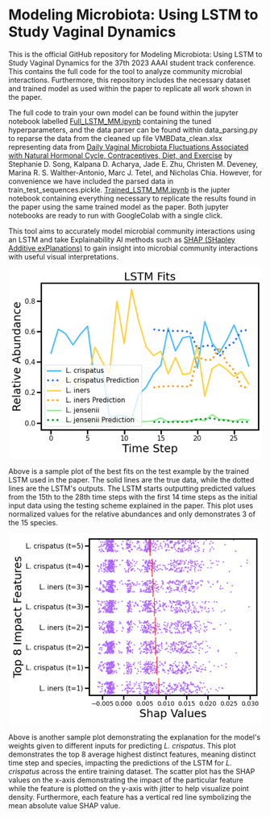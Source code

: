 # Modeling Microbiota: Using LSTM to Study Vaginal Dynamics
This is the official GitHub repository for Modeling Microbiota: Using LSTM to Study Vaginal Dynamics for the 37th 2023 AAAI student track conference. This contains the full code for the tool to analyze community microbial interactions. Furthermore, this repository includes the necessary dataset and trained model as used within the paper to replicate all work shown in the paper.

The full code to train your own model can be found within the jupyter notebook labelled <a href="https://colab.research.google.com/github/JasChia/LSTM-MM/blob/4fd6dfc42fbf37050190c91c601525839436c0b7/Full_LSTM_MM.ipynb">Full_LSTM_MM.ipynb</a> containing the tuned hyperparameters, and the data parser can be found within data_parsing.py to reparse the data from the cleaned up file VMBData_clean.xlsx representing data from <a href="https://journals.asm.org/doi/10.1128/mSphere.00593-20">Daily Vaginal Microbiota Fluctuations Associated with Natural Hormonal Cycle, Contraceptives, Diet, and Exercise</a> by Stephanie D. Song, Kalpana D. Acharya, Jade E. Zhu, Christen M. Deveney, Marina R. S. Walther-Antonio, Marc J. Tetel, and Nicholas Chia. However, for convenience we have included the parsed data in train_test_sequences.pickle. <a href="https://colab.research.google.com/github/JasChia/LSTM-MM/blob/main/Trained_LSTM_MM.ipynb">Trained_LSTM_MM.ipynb</a> is the jupter notebook containing everything necessary to replicate the results found in the paper using the same trained model as the paper. Both jupyter notebooks are ready to run with GoogleColab with a single click.

This tool aims to accurately model microbial community interactions using an LSTM and take Explainability AI methods such as <a href="https://proceedings.neurips.cc/paper/2017/hash/8a20a8621978632d76c43dfd28b67767-Abstract.html">SHAP (SHapley Additive exPlanations)</a> to gain insight into microbial community interactions with useful visual interpretations.

<img src="LSTM_Plots/LSTMBestFitPlot.png">

Above is a sample plot of the best fits on the test example by the trained LSTM used in the paper. The solid lines are the true data, while the dotted lines are the LSTM's outputs. The LSTM starts outputting predicted values from the 15th to the 28th time steps with the first 14 time steps as the initial input data using the testing scheme explained in the paper. This plot uses normalized values for the relative abundances and only demonstrates 3 of the 15 species.

<img src="LSTM_Plots/MAVFinalSHAPL_crispatus.png">

Above is another sample plot demonstrating the explanation for the model's weights given to different inputs for predicting *L. crispatus*. This plot demonstrates the top 8 average highest distinct features, meaning distinct time step and species, impacting the predictions of the LSTM for *L. crispatus* across the entire training dataset. The scatter plot has the SHAP values on the x-axis demonstrating the impact of the particular feature while the feature is plotted on the y-axis with jitter to help visualize point density. Furthermore, each feature has  a vertical red line symbolizing the mean absolute value SHAP value.
